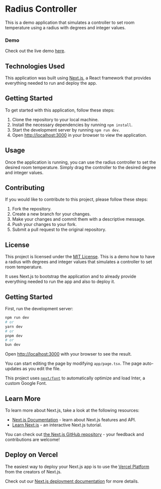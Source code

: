 # Radius Controller

This is a demo application that simulates a controller to set room temperature using a radius with degrees and integer values.

### Demo

Check out the live demo [here](https://fancy-radius.vercel.app/).

## Technologies Used

This application was built using [Next.js](https://nextjs.org/), a React framework that provides everything needed to run and deploy the app.

## Getting Started

To get started with this application, follow these steps:

1. Clone the repository to your local machine.
2. Install the necessary dependencies by running `npm install`.
3. Start the development server by running `npm run dev`.
4. Open [http://localhost:3000](http://localhost:3000) in your browser to view the application.

## Usage

Once the application is running, you can use the radius controller to set the desired room temperature. Simply drag the controller to the desired degree and integer values.

## Contributing

If you would like to contribute to this project, please follow these steps:

1. Fork the repository.
2. Create a new branch for your changes.
3. Make your changes and commit them with a descriptive message.
4. Push your changes to your fork.
5. Submit a pull request to the original repository.

## License

This project is licensed under the [MIT License](https://opensource.org/licenses/MIT).
This is a demo how to have a radius with degrees and integer values that simulates a controller to set room temperature.

It uses Next.js to bootstrap the application and to already provide everything needed to run the app and also to deploy it.

## Getting Started

First, run the development server:

```bash
npm run dev
# or
yarn dev
# or
pnpm dev
# or
bun dev
```

Open [http://localhost:3000](http://localhost:3000) with your browser to see the result.

You can start editing the page by modifying `app/page.tsx`. The page auto-updates as you edit the file.

This project uses [`next/font`](https://nextjs.org/docs/basic-features/font-optimization) to automatically optimize and load Inter, a custom Google Font.

## Learn More

To learn more about Next.js, take a look at the following resources:

- [Next.js Documentation](https://nextjs.org/docs) - learn about Next.js features and API.
- [Learn Next.js](https://nextjs.org/learn) - an interactive Next.js tutorial.

You can check out [the Next.js GitHub repository](https://github.com/vercel/next.js/) - your feedback and contributions are welcome!

## Deploy on Vercel

The easiest way to deploy your Next.js app is to use the [Vercel Platform](https://vercel.com/new?utm_medium=default-template&filter=next.js&utm_source=create-next-app&utm_campaign=create-next-app-readme) from the creators of Next.js.

Check out our [Next.js deployment documentation](https://nextjs.org/docs/deployment) for more details.
